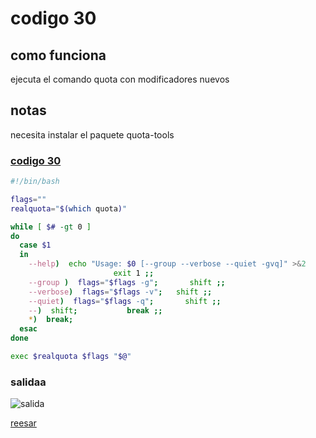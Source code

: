 # codigo 30
## como funciona
ejecuta el comando quota con modificadores nuevos

## notas
necesita instalar el paquete quota-tools

### [codigo 30](Recipes/30flags.sh)

```bash
#!/bin/bash

flags=""
realquota="$(which quota)"

while [ $# -gt 0 ]
do
  case $1
  in
    --help)  echo "Usage: $0 [--group --verbose --quiet -gvq]" >&2
                       exit 1 ;;
    --group )  flags="$flags -g";       shift ;;
    --verbose)  flags="$flags -v";   shift ;;
    --quiet)  flags="$flags -q";       shift ;;
    --)  shift;           break ;;
    *)  break;
  esac
done

exec $realquota $flags "$@"
```
### salidaa 
![salida](Salidas/30.png)

[reesar](README.md)